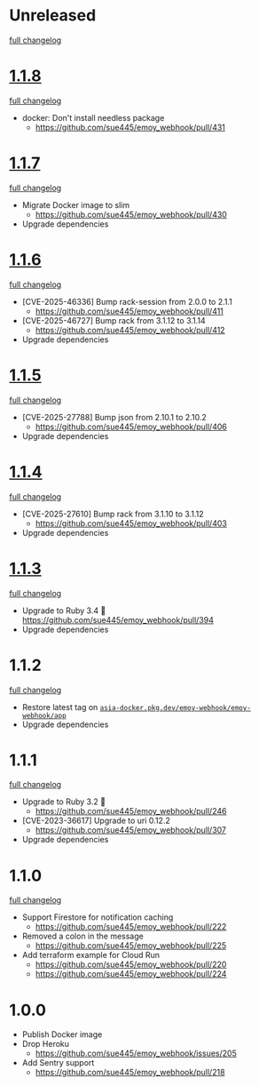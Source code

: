 # Unreleased
[full changelog](http://github.com/sue445/emoy_webhook/compare/1.1.8...main)

# [1.1.8](https://github.com/sue445/emoy_webhook/releases/tag/1.1.8)
[full changelog](http://github.com/sue445/emoy_webhook/compare/1.1.7...1.1.8)

* docker: Don't install needless package
  * https://github.com/sue445/emoy_webhook/pull/431

# [1.1.7](https://github.com/sue445/emoy_webhook/releases/tag/1.1.7)
[full changelog](http://github.com/sue445/emoy_webhook/compare/1.1.6...1.1.7)

* Migrate Docker image to slim
  * https://github.com/sue445/emoy_webhook/pull/430
* Upgrade dependencies

# [1.1.6](https://github.com/sue445/emoy_webhook/releases/tag/1.1.6)
[full changelog](http://github.com/sue445/emoy_webhook/compare/1.1.5...1.1.6)

* [CVE-2025-46336] Bump rack-session from 2.0.0 to 2.1.1
  * https://github.com/sue445/emoy_webhook/pull/411
* [CVE-2025-46727] Bump rack from 3.1.12 to 3.1.14
  * https://github.com/sue445/emoy_webhook/pull/412
* Upgrade dependencies

# [1.1.5](https://github.com/sue445/emoy_webhook/releases/tag/1.1.5)
[full changelog](http://github.com/sue445/emoy_webhook/compare/1.1.4...1.1.5)

* [CVE-2025-27788] Bump json from 2.10.1 to 2.10.2
  * https://github.com/sue445/emoy_webhook/pull/406
* Upgrade dependencies

# [1.1.4](https://github.com/sue445/emoy_webhook/releases/tag/1.1.4)
[full changelog](http://github.com/sue445/emoy_webhook/compare/1.1.3...1.1.4)

* [CVE-2025-27610] Bump rack from 3.1.10 to 3.1.12
  * https://github.com/sue445/emoy_webhook/pull/403
* Upgrade dependencies

# [1.1.3](https://github.com/sue445/emoy_webhook/releases/tag/1.1.3)
[full changelog](http://github.com/sue445/emoy_webhook/compare/1.1.2...1.1.3)

* Upgrade to Ruby 3.4 :gem:
  https://github.com/sue445/emoy_webhook/pull/394
* Upgrade dependencies

# 1.1.2
[full changelog](http://github.com/sue445/emoy_webhook/compare/1.1.1...1.1.2)

* Restore latest tag on [`asia-docker.pkg.dev/emoy-webhook/emoy-webhook/app`](https://console.cloud.google.com/artifacts/docker/emoy-webhook/asia/emoy-webhook/app)
* Upgrade dependencies

# 1.1.1
[full changelog](http://github.com/sue445/emoy_webhook/compare/1.1.0...1.1.1)

* Upgrade to Ruby 3.2 :gem:
  * https://github.com/sue445/emoy_webhook/pull/246
* [CVE-2023-36617] Upgrade to uri 0.12.2
  * https://github.com/sue445/emoy_webhook/pull/307
* Upgrade dependencies

# 1.1.0
[full changelog](http://github.com/sue445/emoy_webhook/compare/1.0.0...1.1.0)

* Support Firestore for notification caching
  * https://github.com/sue445/emoy_webhook/pull/222
* Removed a colon in the message
  * https://github.com/sue445/emoy_webhook/pull/225
* Add terraform example for Cloud Run
  * https://github.com/sue445/emoy_webhook/pull/220
  * https://github.com/sue445/emoy_webhook/pull/224

# 1.0.0
* Publish Docker image
* Drop Heroku
  * https://github.com/sue445/emoy_webhook/issues/205
* Add Sentry support
  * https://github.com/sue445/emoy_webhook/pull/218
